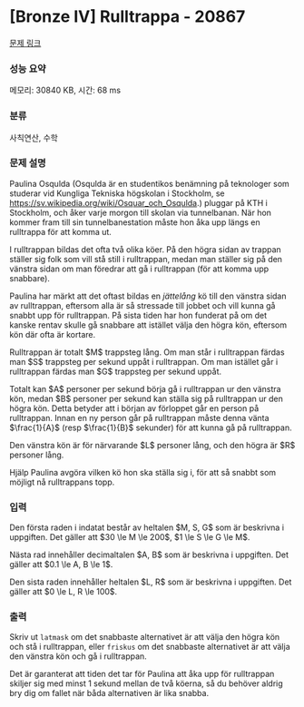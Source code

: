 # [Bronze IV] Rulltrappa - 20867 

[문제 링크](https://www.acmicpc.net/problem/20867) 

### 성능 요약

메모리: 30840 KB, 시간: 68 ms

### 분류

사칙연산, 수학

### 문제 설명

<p>Paulina Osqulda (Osqulda är en studentikos benämning på teknologer som studerar vid Kungliga Tekniska högskolan i Stockholm, se <a href="https://sv.wikipedia.org/wiki/Osquar_och_Osqulda">https://sv.wikipedia.org/wiki/Osquar_och_Osqulda</a>.) pluggar på KTH i Stockholm, och åker varje morgon till skolan via tunnelbanan. När hon kommer fram till sin tunnelbanestation måste hon åka upp längs en rulltrappa för att komma ut.</p>

<p>I rulltrappan bildas det ofta två olika köer. På den högra sidan av trappan ställer sig folk som vill stå still i rulltrappan, medan man ställer sig på den vänstra sidan om man föredrar att gå i rulltrappan (för att komma upp snabbare).</p>

<p>Paulina har märkt att det oftast bildas en <em>jättelång</em> kö till den vänstra sidan av rulltrappan, eftersom alla är så stressade till jobbet och vill kunna gå snabbt upp för rulltrappan. På sista tiden har hon funderat på om det kanske rentav skulle gå snabbare att istället välja den högra kön, eftersom kön där ofta är kortare.</p>

<p>Rulltrappan är totalt $M$ trappsteg lång. Om man står i rulltrappan färdas man $S$ trappsteg per sekund uppåt i rulltrappan. Om man istället går i rulltrappan färdas man $G$ trappsteg per sekund uppåt.</p>

<p>Totalt kan $A$ personer per sekund börja gå i rulltrappan ur den vänstra kön, medan $B$ personer per sekund kan ställa sig på rulltrappan ur den högra kön. Detta betyder att i början av förloppet går en person på rulltrappan. Innan en ny person går på rulltrappan måste denna vänta $\frac{1}{A}$ (resp $\frac{1}{B}$ sekunder) för att kunna gå på rulltrappan.</p>

<p>Den vänstra kön är för närvarande $L$ personer lång, och den högra är $R$ personer lång.</p>

<p>Hjälp Paulina avgöra vilken kö hon ska ställa sig i, för att så snabbt som möjligt nå rulltrappans topp.</p>

### 입력 

 <p>Den första raden i indatat består av heltalen $M, S, G$ som är beskrivna i uppgiften. Det gäller att $30 \le M \le 200$, $1 \le S \le G \le M$.</p>

<p>Nästa rad innehåller decimaltalen $A, B$ som är beskrivna i uppgiften. Det gäller att $0.1 \le A, B \le 1$.</p>

<p>Den sista raden innehåller heltalen $L, R$ som är beskrivna i uppgiften. Det gäller att $0 \le L, R \le 100$.</p>

### 출력 

 <p>Skriv ut <code>latmask</code> om det snabbaste alternativet är att välja den högra kön och stå i rulltrappan, eller <code>friskus</code> om det snabbaste alternativet är att välja den vänstra kön och gå i rulltrappan.</p>

<p>Det är garanterat att tiden det tar för Paulina att åka upp för rulltrappan skiljer sig med minst 1 sekund mellan de två köerna, så du behöver aldrig bry dig om fallet när båda alternativen är lika snabba.</p>

